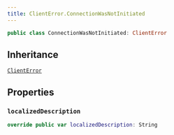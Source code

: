 ```yaml
---
title: ClientError.ConnectionWasNotInitiated
---
```


``` swift
public class ConnectionWasNotInitiated: ClientError 
```

## Inheritance

[`ClientError`](../errors/client-error)

## Properties

### `localizedDescription`

``` swift
override public var localizedDescription: String 
```
